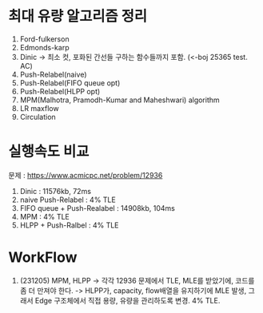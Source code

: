 # 최대 유량 알고리즘 정리
1. Ford-fulkerson
2. Edmonds-karp
3. Dinic -> 최소 컷, 포화된 간선들 구하는 함수들까지 포함. (<-boj 25365 test. AC)
4. Push-Relabel(naive)
5. Push-Relabel(FIFO queue opt)
6. Push-Relabel(HLPP opt)
7. MPM(Malhotra, Pramodh-Kumar and Maheshwari) algorithm
8. LR maxflow
9. Circulation

# 실행속도 비교
문제 : https://www.acmicpc.net/problem/12936
1. Dinic : 11576kb, 72ms
2. naive Push-Relabel : 4% TLE
3. FIFO queue + Push-Realabel : 14908kb, 104ms
4. MPM : 4% TLE
5. HLPP + Push-Ralbel : 4% TLE

# WorkFlow #
1. (231205) MPM, HLPP -> 각각 12936 문제에서 TLE, MLE를 받았기에, 코드를 좀 더 만져야 한다. -> HLPP가, capacity, flow배열을 유지하기에 MLE 발생, 그래서 Edge 구조체에서 직접 용량, 유량을 관리하도록 변경. 4% TLE. 
